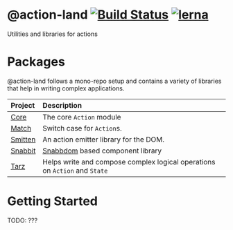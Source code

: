 # @action-land [![Build Status](https://travis-ci.com/action-land/action-land.svg?branch=master)](https://travis-ci.com/action-land/action-land) [![lerna](https://img.shields.io/badge/maintained%20with-lerna-cc00ff.svg)](https://lernajs.io/)

Utilities and libraries for actions

# Packages

@action-land follows a mono-repo setup and contains a variety of libraries that help in writing complex applications.

| Project   | Description                                                                |
| :-------- | :------------------------------------------------------------------------- |
| [Core]    | The core `Action` module                                                   |
| [Match]   | Switch case for `Action`s.                                                 |
| [Smitten] | An action emitter library for the DOM.                                     |
| [Snabbit] | [Snabbdom] based component library                                           |
| [Tarz]    | Helps write and compose complex logical operations on `Action` and `State` |

[core]: https://github.com/action-land/action-land/blob/master/modules/core/README.md
[match]: https://github.com/action-land/action-land/blob/master/modules/match/README.md
[smitten]: https://github.com/action-land/action-land/blob/master/modules/smitten/README.md
[snabbit]: https://github.com/action-land/action-land/blob/master/modules/snabbit/README.md
[tarz]: https://github.com/action-land/action-land/blob/master/modules/tarz/README.md

[snabbdom]: https://github.com/snabbdom/snabbdom

# Getting Started

TODO: ???
